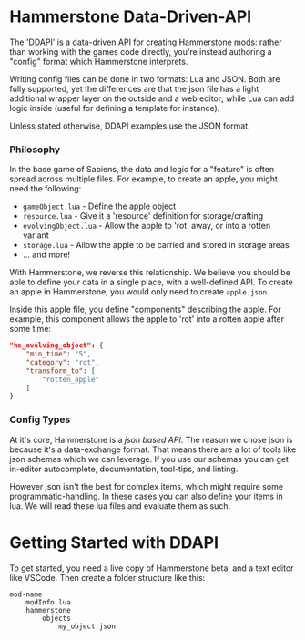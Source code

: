 # Hammerstone Data-Driven-API

The 'DDAPI' is a data-driven API for creating Hammerstone mods: rather than working with the games code directly, you're instead authoring a "config" format which Hammerstone interprets.


Writing config files can be done in two formats: Lua and JSON. 
Both are fully supported, yet the differences are that the json file has a light additional wrapper layer on the outside and a web editor;
 while Lua can add logic inside (useful for defining a template for instance).

Unless stated otherwise, DDAPI examples use the JSON format.

### Philosophy

In the base game of Sapiens, the data and logic for a "feature" is often spread across multiple files. For example, to create an apple, you might need the following:
 - `gameObject.lua` - Define the apple object
 - `resource.lua` - Give it a 'resource' definition for storage/crafting
 - `evolvingObject.lua` - Allow the apple to 'rot' away, or into a rotten variant
 - `storage.lua` - Allow the apple to be carried and stored in storage areas
 - ... and more!

With Hammerstone, we reverse this relationship. We believe you should be able to define your data in a single place, with a well-defined API. To create
an apple in Hammerstone, you would only need to create `apple.json`.

Inside this apple file, you define "components" describing the apple. For example, this component allows the apple to 'rot' into a rotten apple after some time:

```json
"hs_evolving_object": {
	"min_time": "5",
	"category": "rot",
	"transform_to": [
		"rotten_apple"
	]
}
```


### Config Types

At it's core, Hammerstone is a *json based API*. The reason we chose json is because it's a data-exchange format. That means there are a lot of tools like json schemas which
we can leverage. If you use our schemas you can get in-editor autocomplete, documentation, tool-tips, and linting.

However json isn't the best for complex items, which might require some programmatic-handling. In these cases you can also define your items in lua. We will read these lua files and evaluate them
as such.

# Getting Started with DDAPI

To get started, you need a live copy of Hammerstone beta, and a text editor like VSCode. Then create a folder structure like this:

```
mod-name
	modInfo.lua
	hammerstone
		objects
			my_object.json
```

	
